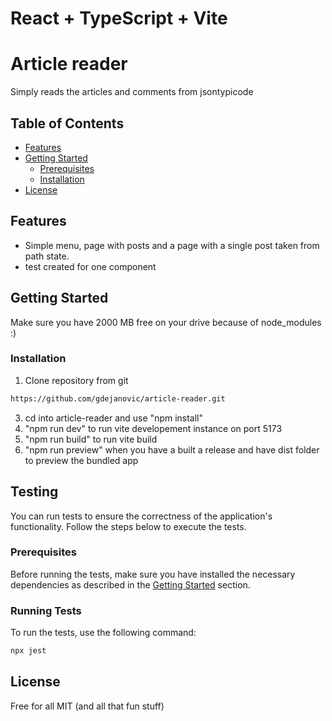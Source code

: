 # React + TypeScript + Vite

# Article reader
Simply reads the articles and comments from jsontypicode

## Table of Contents

- [Features](#features)
- [Getting Started](#getting-started)
  - [Prerequisites](#prerequisites)
  - [Installation](#installation)
- [License](#license)

## Features
- Simple menu, page with posts and a page with a single post taken from path state.
- test created for one component

## Getting Started
Make sure you have 2000 MB free on your drive because of node_modules :)

### Installation

1. Clone repository from git
  ```bash
https://github.com/gdejanovic/article-reader.git
```
3. cd into article-reader and use "npm install"
4. "npm run dev" to run vite developement instance on port 5173
5. "npm run build" to run vite build
6. "npm run preview" when you have a built a release and have dist folder to preview the bundled app

## Testing
You can run tests to ensure the correctness of the application's functionality. Follow the steps below to execute the tests.

### Prerequisites
Before running the tests, make sure you have installed the necessary dependencies as described in the [Getting Started](#getting-started) section.

### Running Tests
To run the tests, use the following command:

```bash
npx jest
```
## License
Free for all MIT (and all that fun stuff)
